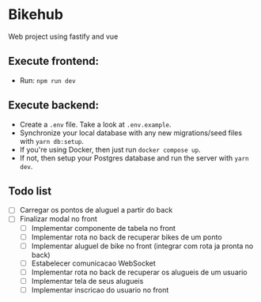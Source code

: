 # Bikehub

Web project using fastify and vue

## Execute frontend:

- Run: `npm run dev`

## Execute backend:

- Create a `.env` file. Take a look at `.env.example`.
- Synchronize your local database with any new migrations/seed files with `yarn db:setup`.
- If you're using Docker, then just run `docker compose up`.
- If not, then setup your Postgres database and run the server with `yarn dev`.

## Todo list

- [ ] Carregar os pontos de aluguel a partir do back
- [ ] Finalizar modal no front
    - [ ] Implementar componente de tabela no front
    - [ ] Implementar rota no back de recuperar bikes de um ponto
    - [ ] Implementar aluguel de bike no front (integrar com rota ja pronta no back)
    - [ ] Estabelecer comunicacao WebSocket
    - [ ] Implementar rota no back de recuperar os alugueis de um usuario
    - [ ] Implementar tela de seus alugueis
    - [ ] Implementar inscricao do usuario no front
